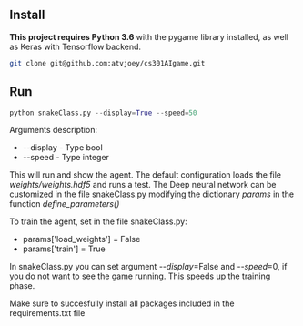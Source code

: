 ## Install
**This project requires Python 3.6** 
with the pygame library installed, as well as Keras with Tensorflow backend.
```bash
git clone git@github.com:atvjoey/cs301AIgame.git
```

## Run
```python
python snakeClass.py --display=True --speed=50
```
Arguments description:

- --display - Type bool
- --speed - Type integer

This will run and show the agent. The default configuration loads the file *weights/weights.hdf5* and runs a test.
The Deep neural network can be customized in the file snakeClass.py modifying the dictionary *params* in the function *define_parameters()*

To train the agent, set in the file snakeClass.py:
- params['load_weights'] = False
- params['train'] = True

In snakeClass.py you can set argument *--display*=False and *--speed*=0, if you do not want to see the game running. This speeds up the training phase.

Make sure to succesfully install all packages included in the requirements.txt file
